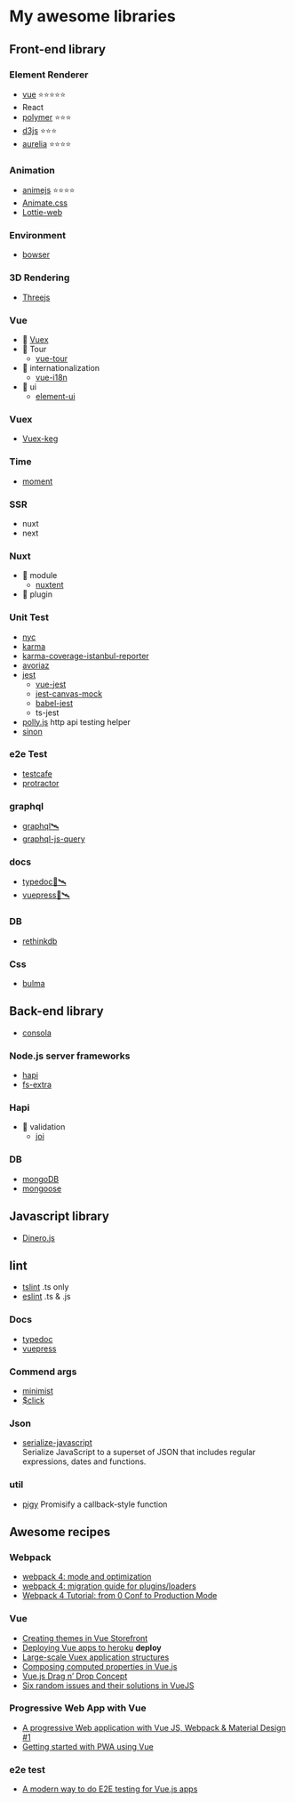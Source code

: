 # My awesome libraries

## Front-end library

### Element Renderer
 - [vue](https://kr.vuejs.org/) ⭐⭐⭐⭐⭐
 - React
 - [polymer](https://www.polymer-project.org/) ⭐⭐⭐
 - [d3js](https://d3js.org/) ⭐⭐⭐
 - [aurelia](http://aurelia.io/) ⭐⭐⭐⭐
 
### Animation
 - [animejs](http://animejs.com/) ⭐⭐⭐⭐
 - [Animate.css](https://daneden.github.io/animate.css/)
 - [Lottie-web](https://www.npmjs.com/package/lottie-web)
 
### Environment
- [bowser](https://github.com/lancedikson/bowser)

### 3D Rendering
- [Threejs](https://threejs.org/)
 
### Vue
 - 🔗 [Vuex](https://vuex.vuejs.org/)
 - 🔗 Tour
   - [vue-tour](https://pulsardev.github.io/vue-tour/)
 - 🔗 internationalization
   - [vue-i18n](https://github.com/kazupon/vue-i18n)
 - 🔗 ui
   - [element-ui](element-ui)

### Vuex
 - [Vuex-keg]()

### Time
- [moment](https://momentjs.com/)

### SSR
 - nuxt
 - next

### Nuxt
- 🔗 module
  - [nuxtent](https://github.com/nuxt-community/nuxtent-module)
- 🔗 plugin

 
### Unit Test
 - [nyc](https://github.com/istanbuljs/nyc)
 - [karma](https://www.npmjs.com/package/karma)
 - [karma-coverage-istanbul-reporter](https://www.npmjs.com/package/karma-coverage-istanbul-reporter)
 - [avoriaz](https://github.com/eddyerburgh/avoriaz-karma-mocha-example)
 - [jest](https://jestjs.io/)
   - [vue-jest](https://www.npmjs.com/package/vue-jest)
   - [jest-canvas-mock](https://www.npmjs.com/package/jest-canvas-mock)
   - [babel-jest](https://www.npmjs.com/package/babel-jest)
   - ts-jest
 - [polly.js](https://github.com/Netflix/pollyjs) http api testing helper
 - [sinon](http://sinonjs.org/)
 
### e2e Test
  - [testcafe](https://github.com/DevExpress/testcafe)
  - [protractor](https://www.npmjs.com/package/protractor)
 
### graphql
 - [graphql🛰](https://graphql.org/learn/)
 - [graphql-js-query](https://www.npmjs.com/package/graphql-js-query)

### docs
 - [typedoc🚀🛰](http://typedoc.org/)
 - [vuepress🚀🛰](https://vuepress.vuejs.org/)
 
### DB
 - [rethinkdb](https://www.rethinkdb.com/)
 
### Css
 - [bulma](https://bulma.io/)
 
## Back-end library
- [consola](https://github.com/nuxt/consola)

### Node.js server frameworks
 - [hapi](https://hapijs.com) 
 - [fs-extra](https://github.com/jprichardson/node-fs-extra)
 
### Hapi
 - 🔗 validation
   - [joi](https://www.npmjs.com/package/joi)

### DB
- [mongoDB](https://www.mongodb.com/)
- [mongoose](http://mongoosejs.com/)

## Javascript library
 - [Dinero.js](https://sarahdayan.github.io/dinero.js/index.html)
 
## lint
- [tslint](https://palantir.github.io/tslint/) .ts only
- [eslint](https://eslint.org/) .ts & .js

### Docs
 - [typedoc](http://typedoc.org/)
 - [vuepress](https://vuepress.vuejs.org/)

### Commend args
 - [minimist](https://github.com/substack/minimist)
 - [$click](http://click.pocoo.org/5/)
 
### Json
 - [serialize-javascript](https://www.npmjs.com/package/serialize-javascript) \
   Serialize JavaScript to a superset of JSON that includes regular expressions, dates and functions.
 
### util
 - [pigy](https://www.npmjs.com/package/pify) Promisify a callback-style function

## Awesome recipes

### Webpack
- [webpack 4: mode and optimization](https://medium.com/webpack/webpack-4-mode-and-optimization-5423a6bc597a)
- [webpack 4: migration guide for plugins/loaders](https://medium.com/webpack/webpack-4-migration-guide-for-plugins-loaders-20a79b927202)
- [Webpack 4 Tutorial: from 0 Conf to Production Mode](https://www.valentinog.com/blog/webpack-tutorial/)

### Vue
- [Creating themes in Vue Storefront](https://medium.com/@frakowski/creating-themes-in-vue-storefront-part-2-vue-storefront-themes-in-depth-6fe28dee3e40)
- [Deploying Vue apps to heroku](https://medium.com/@cristijora/deploying-vue-apps-to-heroku-the-right-way-26b11c1ae5cd) **deploy**
- [Large-scale Vuex application structures](https://medium.com/3yourmind/large-scale-vuex-application-structures-651e44863e2f)
- [Composing computed properties in Vue.js](https://medium.com/@kevin_peters/composing-computed-properties-in-vue-js-87b4507af079)
- [Vue.js Drag n’ Drop Concept](https://medium.com/@lvstross_97672/vue-js-drag-n-drop-concept-cf1384cd91b4)
 - [Six random issues and their solutions in VueJS](https://medium.com/@stijlbreuk/six-random-issues-and-their-solutions-in-vuejs-b16d470a6462)

 ### Progressive Web App with Vue
 - [A progressive Web application with Vue JS, Webpack & Material Design #1](https://blog.sicara.com/a-progressive-web-application-with-vue-js-webpack-material-design-part-1-c243e2e6e402)
 - [Getting started with PWA using Vue](https://blog.pusher.com/getting-started-pwa-vue/)
 
 ### e2e test
  - [A modern way to do E2E testing for Vue.js apps](https://hackernoon.com/a-modern-way-to-do-e2e-testing-for-vue-js-apps-cebe0a07499c)

